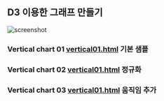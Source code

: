 
## D3 이용한 그래프 만들기 

![screenshot](https://github.com/parkseungchul/D3_SAMPLE/WebContent/verticalChar.PNG?raw=true)

### Vertical chart 01 [vertical01.html](WebContent/vertical01.html) 기본 샘플

### Vertical chart 02 [vertical01.html](WebContent/vertical01.html) 정규화 

### Vertical chart 03 [vertical01.html](WebContent/vertical01.html) 움직임 추가


 
